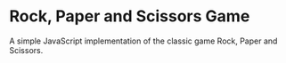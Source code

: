 # Rock, Paper and Scissors Game
A simple JavaScript implementation of the classic game Rock, Paper and Scissors.